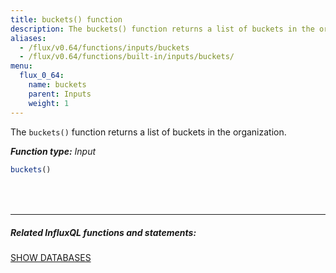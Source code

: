```yaml
---
title: buckets() function
description: The buckets() function returns a list of buckets in the organization.
aliases:
  - /flux/v0.64/functions/inputs/buckets
  - /flux/v0.64/functions/built-in/inputs/buckets/
menu:
  flux_0_64:
    name: buckets
    parent: Inputs
    weight: 1
---
```


The `buckets()` function returns a list of buckets in the organization.

_**Function type:** Input_

```js
buckets()
```

<hr style="margin-top:4rem"/>

##### Related InfluxQL functions and statements:
[SHOW DATABASES](/influxdb/latest/query_language/schema_exploration/#show-databases)
